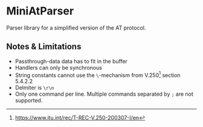 # MiniAtParser

Parser library for a simplified version of the AT protocol.

## Notes & Limitations

* Passthrough-data data has to fit in the buffer
* Handlers can only be synchronous
* String constants cannot use the `\`-mechanism from V.250[^1] section 5.4.2.2
* Delmiter is `\r\n`
* Only one command per line. Multiple commands separated by `;` are not supported.

[^1]: https://www.itu.int/rec/T-REC-V.250-200307-I/en
